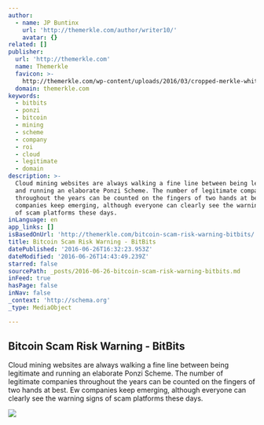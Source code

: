 ```yaml
---
author:
  - name: JP Buntinx
    url: 'http://themerkle.com/author/writer10/'
    avatar: {}
related: []
publisher:
  url: 'http://themerkle.com'
  name: Themerkle
  favicon: >-
    http://themerkle.com/wp-content/uploads/2016/03/cropped-merkle-white-1-192x192.png
  domain: themerkle.com
keywords:
  - bitbits
  - ponzi
  - bitcoin
  - mining
  - scheme
  - company
  - roi
  - cloud
  - legitimate
  - domain
description: >-
  Cloud mining websites are always walking a fine line between being legitimate
  and running an elaborate Ponzi Scheme. The number of legitimate companies
  throughout the years can be counted on the fingers of two hands at best. Ew
  companies keep emerging, although everyone can clearly see the warning signs
  of scam platforms these days.
inLanguage: en
app_links: []
isBasedOnUrl: 'http://themerkle.com/bitcoin-scam-risk-warning-bitbits/'
title: Bitcoin Scam Risk Warning - BitBits
datePublished: '2016-06-26T16:32:23.953Z'
dateModified: '2016-06-26T14:43:49.239Z'
starred: false
sourcePath: _posts/2016-06-26-bitcoin-scam-risk-warning-bitbits.md
inFeed: true
hasPage: false
inNav: false
_context: 'http://schema.org'
_type: MediaObject

---
```

<article style=""><h1>Bitcoin Scam Risk Warning - BitBits</h1><p>Cloud mining websites are always walking a fine line between being legitimate and running an elaborate Ponzi Scheme. The number of legitimate companies throughout the years can be counted on the fingers of two hands at best. Ew companies keep emerging, although everyone can clearly see the warning signs of scam platforms these days.</p><img src="http://themerkle.com/wp-content/uploads/2016/06/shutterstock_433039474.jpg" /></article>